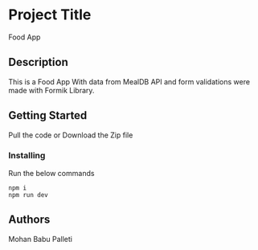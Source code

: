 # Project Title
Food App

## Description

This is a Food App With data from MealDB API and form validations were made with Formik Library.



## Getting Started

Pull the code or Download the Zip file

### Installing

Run the below commands
```
npm i
npm run dev
```




## Authors

Mohan Babu Palleti
